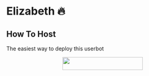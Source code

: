 # Elizabeth 🔥

## How To Host
The easiest way to deploy this userbot
<p align="center"><a href="https://heroku.com/deploy?template=https://github.com/Mr-Dark-Prince/Elizabeth/tree/master"> <img src="https://img.shields.io/badge/Deploy%20To%20Heroku-blueviolet?style=for-the-badge&logo=heroku" width="210" height="34.45"/></a></p>

